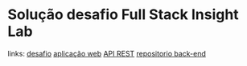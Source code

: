 # Solução desafio Full Stack Insight Lab

links:
[desafio](https://www.insightlab.ufc.br/wp-content/uploads/2024/05/Projeto-Cultura-Dev-Full-Stack.pdf)
[aplicação web](desafio-insightlab-frontend.vercel.app)
[API REST](https://desafio-insightla.onrender.com/suppliers)
[repositorio back-end](https://github.com/leonardferrer/desafio_insightlab_backend.git)

